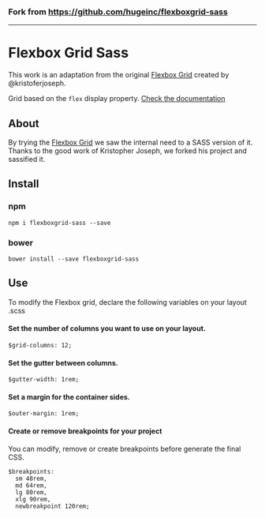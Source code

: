 ### Fork from https://github.com/hugeinc/flexboxgrid-sass
------

Flexbox Grid Sass
===========
This work is an adaptation from the original [Flexbox Grid](http://flexboxgrid.com/) created by @kristoferjoseph.

Grid based on the `flex` display property. [Check the documentation](http://hugeinc.github.io/flexboxgrid-sass)

About
------
By trying the [Flexbox Grid](http://flexboxgrid.com/) we saw the internal need to a SASS version of it. Thanks to the good work of Kristopher Joseph, we forked his project and sassified it.

Install
---------
### npm
`npm i flexboxgrid-sass --save`

### bower
`bower install --save flexboxgrid-sass`

Use
---------
To modify the Flexbox grid, declare the following variables on your layout .scss

#### Set the number of columns you want to use on your layout.
`$grid-columns: 12;`

#### Set the gutter between columns.

`$gutter-width: 1rem;`

#### Set a margin for the container sides.

`$outer-margin: 1rem;`

####  Create or remove breakpoints for your project
You can modify, remove or create breakpoints before generate the final CSS.

```
$breakpoints:
  sm 48rem,
  md 64rem,
  lg 80rem,
  xlg 90rem,
  newbreakpoint 120rem;
```
